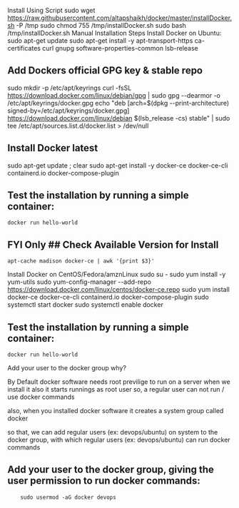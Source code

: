 Install Using Script
sudo wget https://raw.githubusercontent.com/altapshaikh/docker/master/installDocker.sh -P /tmp
sudo chmod 755 /tmp/installDocker.sh
sudo bash /tmp/installDocker.sh
Manual Installation Steps
Install Docker on Ubuntu:
 sudo apt-get update
 sudo apt-get install -y apt-transport-https ca-certificates curl gnupg software-properties-common lsb-release
 
 ## Add Dockers official GPG key & stable repo
 sudo mkdir -p /etc/apt/keyrings
 curl -fsSL https://download.docker.com/linux/debian/gpg | sudo gpg --dearmor -o /etc/apt/keyrings/docker.gpg
 echo "deb [arch=$(dpkg --print-architecture) signed-by=/etc/apt/keyrings/docker.gpg] https://download.docker.com/linux/debian $(lsb_release -cs) stable" | sudo tee /etc/apt/sources.list.d/docker.list > /dev/null

## Install Docker latest
sudo apt-get update ; clear
sudo apt-get install -y docker-ce docker-ce-cli containerd.io docker-compose-plugin

## Test the installation by running a simple container:

	docker run hello-world

## FYI Only ## Check Available Version for Install

	apt-cache madison docker-ce | awk '{print $3}'
Install Docker on CentOS/Fedora/amznLinux
sudo su -
sudo yum install -y yum-utils
sudo yum-config-manager --add-repo https://download.docker.com/linux/centos/docker-ce.repo
sudo yum install docker-ce docker-ce-cli containerd.io docker-compose-plugin
sudo systemctl start docker
sudo systemctl enable docker

## Test the installation by running a simple container:
	docker run hello-world
Add your user to the docker group
why?

By Default docker software needs root previlige to run on a server
when we install it also it starts runnings as root user
so, a regular user can not run / use docker commands 

also, when you installed docker software it creates a system group called docker

so that, we can add regular users (ex: devops/ubuntu) on system to the docker group, 
with which regular users (ex: devops/ubuntu) can run docker commands
## Add your user to the docker group, giving the user permission to run docker commands:

        sudo usermod -aG docker devops
